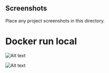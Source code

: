 ## Screenshots 

Place any project screenshots in this directory.

# Docker run local

![Alt text](image-1.png)


![Alt text](image-2.png)

